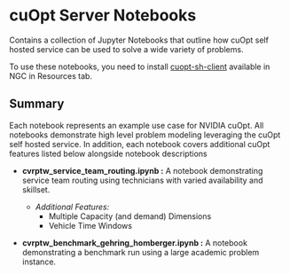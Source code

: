 # cuOpt Server Notebooks

Contains a collection of Jupyter Notebooks that outline how cuOpt self hosted service can be used to solve a wide variety of problems.

To use these notebooks, you need to install [cuopt-sh-client](https://registry.ngc.nvidia.com/orgs/j9mrpofbmtxd/teams/cuopt_self_hosted/resources/cuopt-self-hosted-client) available in NGC in Resources tab.

## Summary
Each notebook represents an example use case for NVIDIA cuOpt. All notebooks demonstrate high level problem modeling leveraging the cuOpt self hosted service.  In addition, each notebook covers additional cuOpt features listed below alongside notebook descriptions

- **cvrptw_service_team_routing.ipynb :** A notebook demonstrating service team routing using technicians with varied availability and skillset.
    - *Additional Features:*
        - Multiple Capacity (and demand) Dimensions
        - Vehicle Time Windows

- **cvrptw_benchmark_gehring_homberger.ipynb :** A notebook demonstrating a benchmark run using a large academic problem instance.
